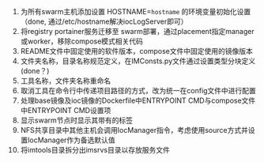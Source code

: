 1. 为所有swarm主机添加设置 HOSTNAME=`hostname` 的环境变量初始化设置（done, 通过/etc/hostname解决iocLogServer即可）
2. 将registry portainer服务迁移至 swarm部署，通过placement指定manager或worker，移除compose模式相关代码
3. README文件中固定使用的软件版本，compose文件中固定使用的镜像版本
4. 文件夹名称，目录名称规范定义，在IMConsts.py文件通过设置类型分块定义(done？)
5. 工具名称，文件夹名称重命名
6. 取消工具在命令行中传递项目路径的方式，改为统一在config文件中进行配置
7. 处理base镜像及ioc镜像的Dockerfile中ENTRYPOINT CMD与compose文件中ENTRYPOINT CMD设置项
8. 显示swarm节点时显示其带有的标签
9. NFS共享目录中其他主机会调用IocManager指令，考虑使用source方式并设置IocManager作为备选默认值
10. 将imtools目录拆分出imsrvs目录以存放服务文件